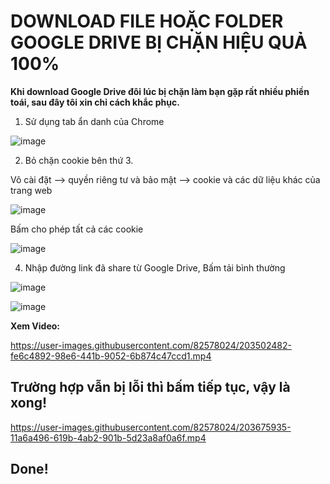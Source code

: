 # DOWNLOAD FILE HOẶC FOLDER GOOGLE DRIVE BỊ CHẶN HIỆU QUẢ 100% #

**Khi download Google Drive đôi lúc bị chặn làm bạn gặp rất nhiều phiền toái, sau đây tôi xin chỉ cách khắc phục.**

1. Sử dụng tab ẩn danh của Chrome 

![image](https://user-images.githubusercontent.com/82578024/203499012-d279da7a-63ee-4cbb-9383-ab21b9528cc2.png)

2. Bỏ chặn cookie bên thứ 3.

Vô cài đặt --> quyền riêng tư và bảo mật --> cookie và các dữ liệu khác của trang web

![image](https://user-images.githubusercontent.com/82578024/203499437-d13d6c73-8ff8-4c74-9d22-a959791ee589.png)

Bấm cho phép tất cả các cookie

![image](https://user-images.githubusercontent.com/82578024/203499644-d4e61d3d-f612-4111-8300-0dfd2dd558f0.png)

4. Nhập đường link đã share từ Google Drive, Bấm tải bình thường

![image](https://user-images.githubusercontent.com/82578024/203500433-d6da7631-a6a7-4357-a5ab-2aeaa5e56947.png)

![image](https://user-images.githubusercontent.com/82578024/203500648-a873f545-f67b-4b6f-9126-bc772728aeb3.png)

**Xem Video:**

https://user-images.githubusercontent.com/82578024/203502482-fe6c4892-98e6-441b-9052-6b874c47ccd1.mp4

## Trường hợp vẫn bị lỗi thì bấm tiếp tục, vậy là xong! ##

https://user-images.githubusercontent.com/82578024/203675935-11a6a496-619b-4ab2-901b-5d23a8af0a6f.mp4

## Done! ##
